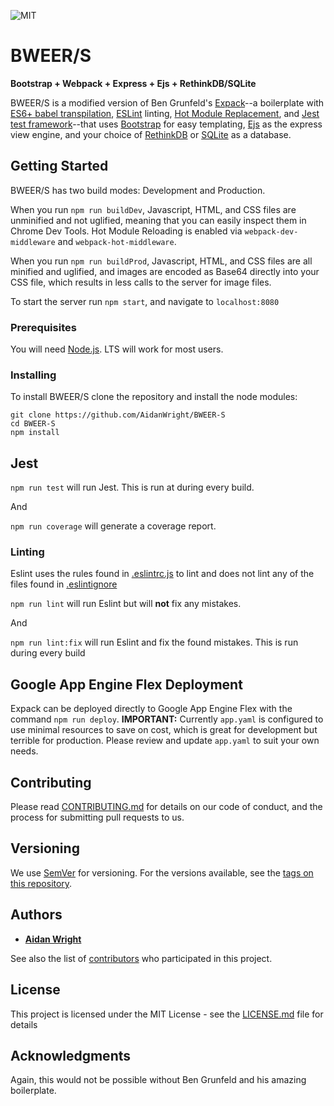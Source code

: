 ![MIT](https://img.shields.io/github/license/AidanWright/BWEER-S "MIT License")

# BWEER/S
**Bootstrap + Webpack + Express + Ejs + RethinkDB/SQLite**

BWEER/S is a modified version of Ben Grunfeld's [Expack](https://github.com/bengrunfeld/expack)--a boilerplate with [ES6+ babel transpilation](https://babeljs.io/docs/en/), [ESLint](https://eslint.org/) linting, [Hot Module Replacement](https://webpack.js.org/guides/hot-module-replacement/), and [Jest test framework](https://jestjs.io/)--that uses [Bootstrap](https://getbootstrap.com/) for easy templating, [Ejs](https://ejs.co/) as the express view engine, and your choice of [RethinkDB](https://rethinkdb.com/) or [SQLite](https://sqlite.org/index.html) as a database.

## Getting Started

BWEER/S has two build modes: Development and Production.

When you run `npm run buildDev`, Javascript, HTML, and CSS files are unminified and not uglified, meaning that you can easily inspect them in Chrome Dev Tools. Hot Module Reloading is enabled via `webpack-dev-middleware` and `webpack-hot-middleware`.

When you run `npm run buildProd`, Javascript, HTML, and CSS files are all minified and uglified, and images are encoded as Base64 directly into your CSS file, which results in less calls to the server for image files.

To start the server run `npm start`, and navigate to `localhost:8080`

### Prerequisites

You will need [Node.js](https://nodejs.org/en/). LTS will work for most users.

### Installing

To install BWEER/S clone the repository and install the node modules:
```
git clone https://github.com/AidanWright/BWEER-S
cd BWEER-S
npm install
```

## Jest

`npm run test` will run Jest. This is run at during every build.

And

`npm run coverage` will generate a coverage report.

### Linting
Eslint uses the rules found in [.eslintrc.js](.eslintrc.js) to lint and does not lint any of the files found in [.eslintignore](.eslintignore)  

`npm run lint` will run Eslint but will **not** fix any mistakes.

And

`npm run lint:fix` will run Eslint and fix the found mistakes. This is run during every build

## Google App Engine Flex Deployment

Expack can be deployed directly to Google App Engine Flex with the command `npm run deploy`. **IMPORTANT:** Currently `app.yaml` is configured to use minimal resources to save on cost, which is great for development but terrible for production. Please review and update `app.yaml` to suit your own needs.

## Contributing

Please read [CONTRIBUTING.md](CONTRIBUTING.md) for details on our code of conduct, and the process for submitting pull requests to us.

## Versioning

We use [SemVer](http://semver.org/) for versioning. For the versions available, see the [tags on this repository](https://github.com/AidanWright/BWEER-S/tags).

## Authors

* [**Aidan Wright**](https://github.com/AidanWright)

See also the list of [contributors](https://github.com/AidanWright/BWEER-S/contributors) who participated in this project.

## License

This project is licensed under the MIT License - see the [LICENSE.md](LICENSE.md) file for details

## Acknowledgments

Again, this would not be possible without Ben Grunfeld and his amazing boilerplate.
